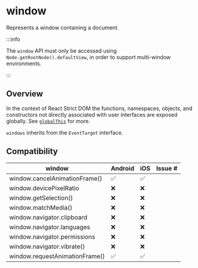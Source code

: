 # window

<p className="text-xl">Represents a window containing a document.</p>

:::info

The `window` API must only be accessed using `Node.getRootNode().defaultView`, in order to support multi-window environments.

:::

## Overview

In the context of React Strict DOM the functions, namespaces, objects, and constructors not directly associated with user interfaces are exposed globally. See [`globalThis`](/api/other/common-min-api) for more.

`windows` inherits from the `EventTarget` interface.

## Compatibility

| window | Android | iOS | Issue # |
| ---- | ---- | ---- | ---- |
| window.cancelAnimationFrame() | ✅ | ✅ | |
| window.devicePixelRatio | ❌ | ❌ | |
| window.getSelection() | ❌ | ❌ | |
| window.matchMedia() | ❌ | ❌ | |
| window.navigator.clipboard | ❌ | ❌ | |
| window.navigator.languages | ❌ | ❌ | |
| window.navigator.permissions | ❌ | ❌ | |
| window.navigator.vibrate() | ❌ | ❌ | |
| window.requestAnimationFrame() | ✅ | ✅ | |
